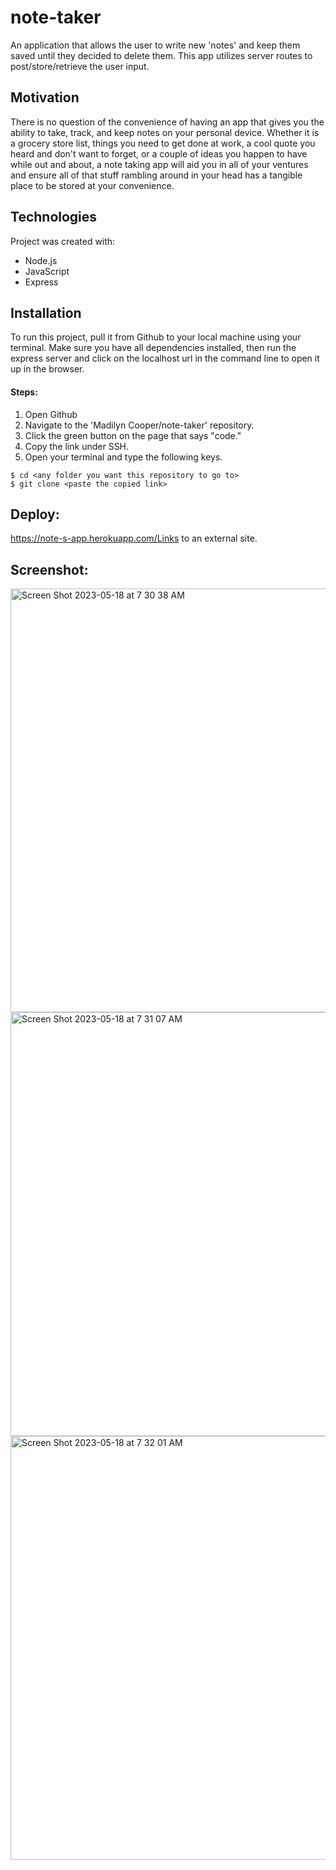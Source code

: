 # note-taker

An application that allows the user to write new 'notes' and keep them saved until they decided to delete them. This app utilizes server routes to post/store/retrieve the user input. 

## Motivation

There is no question of the convenience of having an app that gives you the ability to take, track, and keep notes on your personal device. Whether it is a grocery store list, things you need to get done at work, a cool quote you heard and don't want to forget, or a couple of ideas you happen to have while out and about, a note taking app will aid you in all of your ventures and ensure all of that stuff rambling around in your head has a tangible place to be stored at your convenience.

## Technologies

Project was created with:
* Node.js
* JavaScript
* Express

## Installation

To run this project, pull it from Github to your local machine using your terminal.
Make sure you have all dependencies installed, then run the express server and click on the localhost url in the command line to open it up in the browser. 
   
#### Steps: 

1. Open Github
2. Navigate to the 'Madilyn Cooper/note-taker' repository. 
3. Click the green button on the page that says "code."
4. Copy the link under SSH. 
5. Open your terminal and type the following keys.

```
$ cd <any folder you want this repository to go to>
$ git clone <paste the copied link>
```

## Deploy: 

https://note-s-app.herokuapp.com/Links to an external site.

 ## Screenshot:

 <img width="678" alt="Screen Shot 2023-05-18 at 7 30 38 AM" src="https://github.com/Madilyncooper/note-taker/assets/124405920/f4a68ade-3fd9-4dda-806f-2723037fca6c">
 <img width="678" alt="Screen Shot 2023-05-18 at 7 31 07 AM" src="https://github.com/Madilyncooper/note-taker/assets/124405920/5f23d409-11c2-4e81-a197-e3b9dee2002d">
 <img width="678" alt="Screen Shot 2023-05-18 at 7 32 01 AM" src="https://github.com/Madilyncooper/note-taker/assets/124405920/ada96995-fddb-49eb-a28d-057c91013201">
